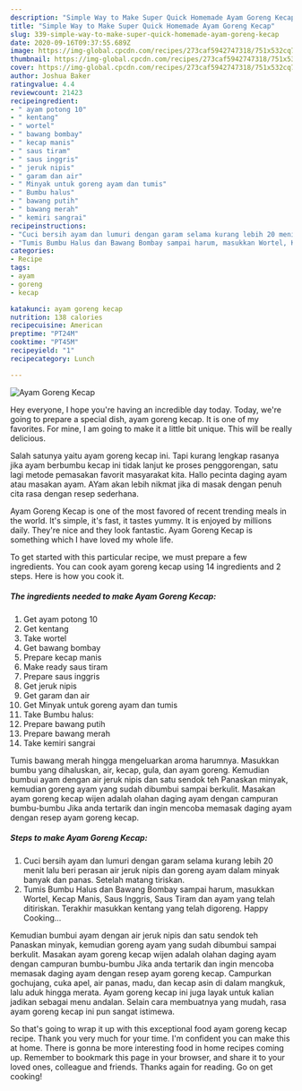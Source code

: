 ```yaml
---
description: "Simple Way to Make Super Quick Homemade Ayam Goreng Kecap"
title: "Simple Way to Make Super Quick Homemade Ayam Goreng Kecap"
slug: 339-simple-way-to-make-super-quick-homemade-ayam-goreng-kecap
date: 2020-09-16T09:37:55.689Z
image: https://img-global.cpcdn.com/recipes/273caf5942747318/751x532cq70/ayam-goreng-kecap-foto-resep-utama.jpg
thumbnail: https://img-global.cpcdn.com/recipes/273caf5942747318/751x532cq70/ayam-goreng-kecap-foto-resep-utama.jpg
cover: https://img-global.cpcdn.com/recipes/273caf5942747318/751x532cq70/ayam-goreng-kecap-foto-resep-utama.jpg
author: Joshua Baker
ratingvalue: 4.4
reviewcount: 21423
recipeingredient:
- " ayam potong 10"
- " kentang"
- " wortel"
- " bawang bombay"
- " kecap manis"
- " saus tiram"
- " saus inggris"
- " jeruk nipis"
- " garam dan air"
- " Minyak untuk goreng ayam dan tumis"
- " Bumbu halus"
- " bawang putih"
- " bawang merah"
- " kemiri sangrai"
recipeinstructions:
- "Cuci bersih ayam dan lumuri dengan garam selama kurang lebih 20 menit lalu beri perasan air jeruk nipis dan goreng ayam dalam minyak banyak dan panas. Setelah matang tiriskan."
- "Tumis Bumbu Halus dan Bawang Bombay sampai harum, masukkan Wortel, Kecap Manis, Saus Inggris, Saus Tiram dan ayam yang telah ditiriskan. Terakhir masukkan kentang yang telah digoreng. Happy Cooking..."
categories:
- Recipe
tags:
- ayam
- goreng
- kecap

katakunci: ayam goreng kecap 
nutrition: 138 calories
recipecuisine: American
preptime: "PT24M"
cooktime: "PT45M"
recipeyield: "1"
recipecategory: Lunch

---
```



![Ayam Goreng Kecap](https://img-global.cpcdn.com/recipes/273caf5942747318/751x532cq70/ayam-goreng-kecap-foto-resep-utama.jpg)

Hey everyone, I hope you're having an incredible day today. Today, we're going to prepare a special dish, ayam goreng kecap. It is one of my favorites. For mine, I am going to make it a little bit unique. This will be really delicious.

Salah satunya yaitu ayam goreng kecap ini. Tapi kurang lengkap rasanya jika ayam berbumbu kecap ini tidak lanjut ke proses penggorengan, satu lagi metode pemasakan favorit masyarakat kita. Hallo pecinta daging ayam atau masakan ayam. AYam akan lebih nikmat jika di masak dengan penuh cita rasa dengan resep sederhana.

Ayam Goreng Kecap is one of the most favored of recent trending meals in the world. It's simple, it's fast, it tastes yummy. It is enjoyed by millions daily. They're nice and they look fantastic. Ayam Goreng Kecap is something which I have loved my whole life.


To get started with this particular recipe, we must prepare a few ingredients. You can cook ayam goreng kecap using 14 ingredients and 2 steps. Here is how you cook it.

<!--inarticleads1-->

##### The ingredients needed to make Ayam Goreng Kecap:

1. Get  ayam potong 10
1. Get  kentang
1. Take  wortel
1. Get  bawang bombay
1. Prepare  kecap manis
1. Make ready  saus tiram
1. Prepare  saus inggris
1. Get  jeruk nipis
1. Get  garam dan air
1. Get  Minyak untuk goreng ayam dan tumis
1. Take  Bumbu halus:
1. Prepare  bawang putih
1. Prepare  bawang merah
1. Take  kemiri sangrai


Tumis bawang merah hingga mengeluarkan aroma harumnya. Masukkan bumbu yang dihaluskan, air, kecap, gula, dan ayam goreng. Kemudian bumbui ayam dengan air jeruk nipis dan satu sendok teh Panaskan minyak, kemudian goreng ayam yang sudah dibumbui sampai berkulit. Masakan ayam goreng kecap wijen adalah olahan daging ayam dengan campuran bumbu-bumbu Jika anda tertarik dan ingin mencoba memasak daging ayam dengan resep ayam goreng kecap. 

<!--inarticleads2-->

##### Steps to make Ayam Goreng Kecap:

1. Cuci bersih ayam dan lumuri dengan garam selama kurang lebih 20 menit lalu beri perasan air jeruk nipis dan goreng ayam dalam minyak banyak dan panas. Setelah matang tiriskan.
1. Tumis Bumbu Halus dan Bawang Bombay sampai harum, masukkan Wortel, Kecap Manis, Saus Inggris, Saus Tiram dan ayam yang telah ditiriskan. Terakhir masukkan kentang yang telah digoreng. Happy Cooking...


Kemudian bumbui ayam dengan air jeruk nipis dan satu sendok teh Panaskan minyak, kemudian goreng ayam yang sudah dibumbui sampai berkulit. Masakan ayam goreng kecap wijen adalah olahan daging ayam dengan campuran bumbu-bumbu Jika anda tertarik dan ingin mencoba memasak daging ayam dengan resep ayam goreng kecap. Campurkan gochujang, cuka apel, air panas, madu, dan kecap asin di dalam mangkuk, lalu aduk hingga merata. Ayam goreng kecap ini juga layak untuk kalian jadikan sebagai menu andalan. Selain cara membuatnya yang mudah, rasa ayam goreng kecap ini pun sangat istimewa. 

So that's going to wrap it up with this exceptional food ayam goreng kecap recipe. Thank you very much for your time. I'm confident you can make this at home. There is gonna be more interesting food in home recipes coming up. Remember to bookmark this page in your browser, and share it to your loved ones, colleague and friends. Thanks again for reading. Go on get cooking!

